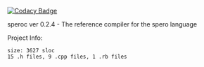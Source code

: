 [![Codacy Badge](https://api.codacy.com/project/badge/Grade/1c08fe8c6e794791be42f4ff509bf846)](https://www.codacy.com/app/ghooper96/speroc?utm_source=github.com&utm_medium=referral&utm_content=hGriff0n/speroc&utm_campaign=badger)

speroc ver 0.2.4 - The reference compiler for the spero language

Project Info:

    size: 3627 sloc
    15 .h files, 9 .cpp files, 1 .rb files

